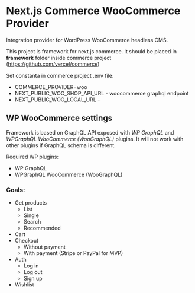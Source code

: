 # Next.js Commerce WooCommerce Provider

Integration provider for WordPress WooCommerce headless CMS. 

This project is framework for next.js commerce. It should be placed in **framework** folder inside commerce project (https://github.com/vercel/commerce)

Set constanta in commerce project .env file:
* COMMERCE_PROVIDER=woo
* NEXT_PUBLIC_WOO_SHOP_API_URL - woocommerce graphql endpoint
* NEXT_PUBLIC_WOO_LOCAL_URL - 

## WP WooCommerce settings
Framework is based on GraphQL API exposed with *WP GraphQL* and *WPGraphQL WooCommerce (WooGraphQL)* plugins. It will not work with other plugins if GraphQL schema is different. 

Required WP plugins:
* WP GraphQL
* WPGraphQL WooCommerce (WooGraphQL)


### Goals:
* Get products
  * List
  * Single
  * Search
  * Recommended
* Cart
* Checkout
  * Without payment
  * With payment (Stripe or PayPal for MVP)
* Auth
  * Log in
  * Log out
  * Sign up
* Wishlist
